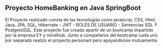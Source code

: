 ## Proyecto HomeBanking en Java SpringBoot

El Proyecto realizado consta de las tecnologias como javascrip, CSS, Html, Java, JPA, SQL, Hibernate - JWT - ROLES DE USUARIO - Sentencias SQL Y PostgresSQL. 
Este proyecto fue creado apartir de un bootcamp impartido por la empresa EY y mindHub. 
Junto a compañeros del bootcamp cada uno por separado realizo el proyecto personanl pero apoyandonos mutuamente.



